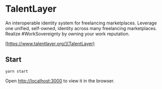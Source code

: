 # TalentLayer

An interoperable identity system for freelancing marketplaces. Leverage one unified, self-owned, identity across many freelancing marketplaces. Realize #WorkSovereignty by owning your work reputation.

[https://www.talentlayer.org/](TalentLayer)

## Start

```
yarn start
```

Open [http://localhost:3000](http://localhost:3000) to view it in the browser.
